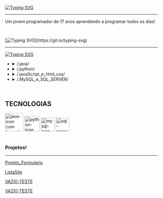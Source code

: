 
[![Typing SVG](https://readme-typing-svg.demolab.com?font=&weight=600&size=20&duration=1000&pause=1000&color=FCFCFC&background=&vCenter=true&random=false&width=535&lines=P:\Sobre>+type+Sobre.txt;Eu+não+roubei+isso+de+ninguém+eu+juro+>:D)](https://git.io/typing-svg)

___


<p>Um jovem programador de 17 anos aprendendo a programar todos os dias!
</p>

<br>

[![Typing SVG](https://readme-typing-svg.demolab.com?font=&weight=600&size=20&duration=1000&pause=1000&color=FCFCFC&background=&vCenter=true&random=false&width=535&lines=P:\Conhecimentos>+start+Conhecimentos.exe;Programa+Inicializando...+!)](https://git.io/typing-svg)
___
<!-- BODY --->

[![Typing SVG](https://readme-typing-svg.demolab.com?font=&weight=600&size=20&duration=5000&pause=500&color=00D714&background=010009&vCenter=true&random=false&width=950&lines=----+|+Seja+bem-vindo+ao+Conhecimentos.exe+|+---;---+Em+cada+pasta+estão+armazenados+os+meus+conhecimentos+do+mundo+da+programação!+---)](https://git.io/typing-svg)

<p>

<ul>
  
<!-- Java --->
<li><details>
  <summary> /.java/ </summary>
  <br>
  <p>--------------------</p>
  <p> Com a certificação Oracle Foundations, muita prática e café… ( se você me entende :D ) venho melhorando e aprimorando meus conhecimentos em Java focando em criação de software e desktop </p>
  <p>--------------------</p>
<!--   <details>
    <summary>/.java/projetosJava/ </summary>
    <br>
      <p>Ainda vazio.... :(</p>
  </details> -->
</details></li>

<!-- pythom --->
<li><details>
  <summary> /.python/ </summary>
  <br>
  <p>--------------------</p>
  <p>Com o aprendizado solitário :( e grátis da tão conhecida internet, python foi a minha primeira linguagem de realmente entendimento para lógica de programação e resolução de problemas, hoje focando em automação de processos e conexão com bancos de dados. </p>
  <p>--------------------</p>
<!--   <details>
    <summary>/.python/projetosPython/ </summary>
    <br>
      <p>Ainda vazio.... :(</p>
  </details> -->
</details></li>

<!-- JavaScript, hmtl e css --->
<li><details>
  <summary> /.javaScript_e_html_css/ </summary>
  <br>
  <p>--------------------</p>
  <p>Ao aprender as linguagens de marcação HTML e CSS, o uso do JavaScript para melhorar os sites é indescritível. Possuo como linguagem de apoio para criações WEB, porém não estou focado em JavaScript. </p>
  <p>--------------------</p>
<!--   <details>
    <summary>/.javaScript/projetosFront-end/ </summary>
    <br>
      <p>Ainda vazio.... :(</p>
  </details> -->
</details></li>

<!-- MY SQL E SQL SERVER --->
<li><details>
  <summary> /.MySQL_e_SQL_SERVER/ </summary>
  <br>
  <p>--------------------</p>
  <p>Com as abilidades de programação já consolídadas busquei aprender as linguagens de banco de dados MySQL e SQL SERVER que são de extrema importancia para projetos mais complexos.</p>
  <p>--------------------</p>
<!--   <details>
    <summary>/.MySQL_e_SQL_SERVER/projetos_SQL/ </summary>
    <br>
      <p>Ainda vazio.... :(</p>
  </details> -->
</details></li>
  
</ul>
<br>
<h2>TECNOLOGIAS</h2>
<!--JAVA IMAGE--->
<a href='https://docs.oracle.com/javase/8/docs/api/' target="_blank" rel="noopener"'><img height="60px" width="60px" src='https://i.postimg.cc/YvSGR653/java-icon.png' border='0' alt='java-icon com hyperlink para documentação oficil Java'/></a>
<!--Python IMAGE--->
<a href="https://docs.python.org/pt-br/3/" tagert="_blank" rel="noopener"><img height="50px" width="50px" src="https://i.ibb.co/T0Ttky7/python-icon.png" alt="python-icon com hyperlink para documentação oficial Python" border="0"></a>
<!--MySQL IMAGE--->
<a href="https://dev.mysql.com/doc/"><img height="45px" width="45px" src="https://i.ibb.co/dp1cmxx/mysql-icon.png" alt="mysql-icon com hyperlink para documentação oficial MySQL" border="0"></a>
<!---Microsoft SQL Server--->
<a href="https://learn.microsoft.com/en-us/sql/sql-server/?view=sql-server-ver16"><img height="45px" width="45px" src="https://i.ibb.co/tMJ3csz/sql-server-icon.png" alt="sql-server-icon com hyperlink para documentação oficial Microsoft SQL Server " border="0"></a>

<br>
<br>

<!--- [![My GitHub Stats](https://github-readme-stats.vercel.app/api/?username=DevPapito&count_private=true&theme=tokyonight&showicons=true)]() --->

<h3>Projetos!</h3>

___

<a href="https://github.com/DevPapito/Projeto_Formulario"> Projeto_Formulario</a>

<a href="https://github.com/DevPapito/listasite/tree/main"> ListaSite</a>

<a href="#"> VAZIO-TESTE</a>

<a href="#"> VAZIO-TESTE</a>

